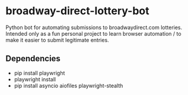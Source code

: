 # broadway-direct-lottery-bot

Python bot for automating submissions to broadwaydirect.com lotteries. Intended only as a fun personal project to learn browser automation / to make it easier to submit legitimate entries.

## Dependencies

- pip install playwright
- playwright install
- pip install asyncio aiofiles playwright-stealth
